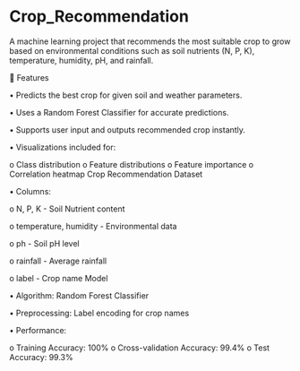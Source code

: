 # Crop_Recommendation
A machine learning project that recommends the most suitable crop to grow based on environmental conditions such as soil nutrients (N, P, K), temperature, humidity, pH, and rainfall.

📌 Features

• Predicts the best crop for given soil and weather parameters.

• Uses a Random Forest Classifier for accurate predictions.

• Supports user input and outputs recommended crop instantly.

• Visualizations included for:

 o	Class distribution
 o	Feature distributions
 o	Feature importance
 o	Correlation heatmap
Crop Recommendation Dataset

• Columns:

o	N, P, K - Soil Nutrient content

o	temperature, humidity - Environmental data

o	ph - Soil pH level

o	rainfall - Average rainfall

o	label - Crop name
Model

• Algorithm: Random Forest Classifier

• Preprocessing: Label encoding for crop names

• Performance:

o	Training Accuracy: 100%
o	Cross-validation Accuracy: 99.4%
o	Test Accuracy: 99.3%
